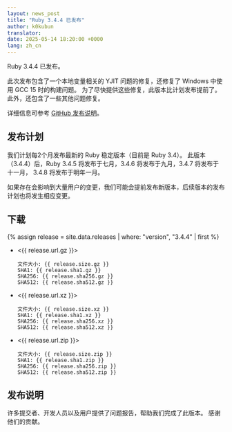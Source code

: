 ```yaml
---
layout: news_post
title: "Ruby 3.4.4 已发布"
author: k0kubun
translator:
date: 2025-05-14 18:20:00 +0000
lang: zh_cn
---
```


Ruby 3.4.4 已发布。

此次发布包含了一个本地变量相关的 YJIT 问题的修复，还修复了 Windows 中使用 GCC 15 时的构建问题。
为了尽快提供这些修复，此版本比计划发布提前了。
此外，还包含了一些其他问题修复。

详细信息可参考 [GitHub 发布说明](https://github.com/ruby/ruby/releases/tag/v3_4_4)。

## 发布计划

我们计划每2个月发布最新的 Ruby 稳定版本（目前是 Ruby 3.4）。
此版本（3.4.4）后，Ruby 3.4.5 将发布于七月，3.4.6 将发布于九月，3.4.7 将发布于十一月，
3.4.8 将发布于明年一月。

如果存在会影响到大量用户的变更，我们可能会提前发布新版本，后续版本的发布计划也将发生相应变更。

## 下载

{% assign release = site.data.releases | where: "version", "3.4.4" | first %}

* <{{ release.url.gz }}>

      文件大小: {{ release.size.gz }}
      SHA1: {{ release.sha1.gz }}
      SHA256: {{ release.sha256.gz }}
      SHA512: {{ release.sha512.gz }}

* <{{ release.url.xz }}>

      文件大小: {{ release.size.xz }}
      SHA1: {{ release.sha1.xz }}
      SHA256: {{ release.sha256.xz }}
      SHA512: {{ release.sha512.xz }}

* <{{ release.url.zip }}>

      文件大小: {{ release.size.zip }}
      SHA1: {{ release.sha1.zip }}
      SHA256: {{ release.sha256.zip }}
      SHA512: {{ release.sha512.zip }}

## 发布说明

许多提交者、开发人员以及用户提供了问题报告，帮助我们完成了此版本。
感谢他们的贡献。
